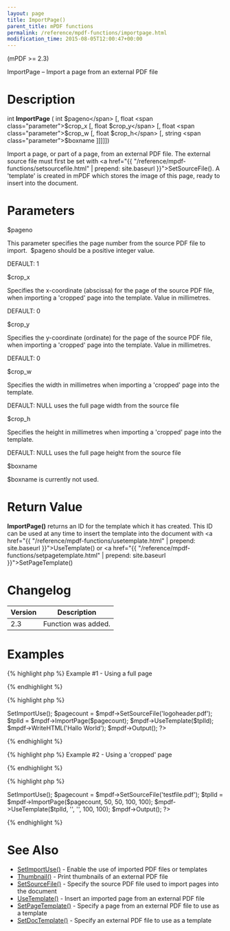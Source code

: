```yaml
---
layout: page
title: ImportPage()
parent_title: mPDF functions
permalink: /reference/mpdf-functions/importpage.html
modification_time: 2015-08-05T12:00:47+00:00
---
```


(mPDF >= 2.3)

ImportPage – Import a page from an external PDF file

# Description

int **ImportPage** ( int <span class="parameter">$pageno</span> [, float <span class="parameter">$crop_x</span> [, float <span class="parameter">$crop_y</span> [, float <span class="parameter">$crop_w</span> [, float <span class="parameter">$crop_h</span> [, string <span class="parameter">$boxname</span> ]]]]])

Import a page, or part of a page, from an external PDF file. The external source file must first be set with <a href="{{ "/reference/mpdf-functions/setsourcefile.html" | prepend: site.baseurl }}">SetSourceFile()</a>. A 'template' is created in mPDF which stores the image of this page, ready to insert into the document.

# Parameters

<span class="parameter">$pageno</span>

This parameter specifies the page number from the source PDF file to import.  <span class="parameter">$pageno</span> should be a positive integer value.

<span class="smallblock">DEFAULT</span>: 1

<span class="parameter">$crop_x</span>

Specifies the x-coordinate (abscissa) for the page of the source PDF file, when importing a 'cropped' page into the template. Value in millimetres.

<span class="smallblock">DEFAULT</span>: 0

<span class="parameter">$crop_y</span>

Specifies the y-coordinate (ordinate) for the page of the source PDF file, when importing a 'cropped' page into the template. Value in millimetres.

<span class="smallblock">DEFAULT</span>: 0

<span class="parameter">$crop_w</span>

Specifies the width in millimetres when importing a 'cropped' page into the template.

<span class="smallblock">DEFAULT</span>: <span class="smallblock">NULL</span> uses the full page width from the source file

<span class="parameter">$crop_h</span>

Specifies the height in millimetres when importing a 'cropped' page into the template.

<span class="smallblock">DEFAULT</span>: <span class="smallblock">NULL</span> uses the full page height from the source file

<span class="parameter">$boxname</span>

<span class="parameter">$boxname</span> is currently not used.

# Return Value

**ImportPage()** returns an ID for the template which it has created. This ID can be used at any time to insert the template into the document with <a href="{{ "/reference/mpdf-functions/usetemplate.html" | prepend: site.baseurl }}">UseTemplate()</a> or <a href="{{ "/reference/mpdf-functions/setpagetemplate.html" | prepend: site.baseurl }}">SetPageTemplate()</a>

# Changelog

<table class="table"> <thead>
<tr> <th>Version</th><th>Description</th> </tr>
</thead> <tbody>
<tr>
<td>2.3</td>
<td>Function was added.</td>
</tr>
</tbody> </table>

# Examples

{% highlight php %}
Example #1 - Using a full page

{% endhighlight %}

{% highlight php %}
<?php

include("// Require composer autoload
require_once __DIR__ . '/vendor/autoload.php';");

$mpdf = new mPDF();

$mpdf->SetImportUse();

$pagecount = $mpdf->SetSourceFile('logoheader.pdf');

$tplId = $mpdf->ImportPage($pagecount);

$mpdf->UseTemplate($tplId);

$mpdf->WriteHTML('Hallo World');

$mpdf->Output();

?>
{% endhighlight %}

{% highlight php %}
Example #2 - Using a 'cropped' page

{% endhighlight %}

{% highlight php %}
<?php

include("// Require composer autoload
require_once __DIR__ . '/vendor/autoload.php';");

$mpdf = new mPDF();

$mpdf->SetImportUse();

$pagecount = $mpdf->SetSourceFile('testfile.pdf');

$tplId = $mpdf->ImportPage($pagecount, 50, 50, 100, 100);

$mpdf->UseTemplate($tplId, '', '', 100, 100);

$mpdf->Output();

?>
{% endhighlight %}

# See Also

<ul>
<li><a href="{{ "/reference/mpdf-functions/setimportuse.html" | prepend: site.baseurl }}">SetImportUse()</a> - Enable the use of imported PDF files or templates</li>
<li><a href="{{ "/reference/mpdf-functions/thumbnail.html" | prepend: site.baseurl }}">Thumbnail()</a> - Print thumbnails of an external PDF file</li>
<li><a href="{{ "/reference/mpdf-functions/setsourcefile.html" | prepend: site.baseurl }}">SetSourceFile()</a> - Specify the source PDF file used to import pages into the document</li>
<li><a href="{{ "/reference/mpdf-functions/usetemplate.html" | prepend: site.baseurl }}">UseTemplate()</a> - Insert an imported page from an external PDF file</li>
<li><a href="{{ "/reference/mpdf-functions/setpagetemplate.html" | prepend: site.baseurl }}">SetPageTemplate()</a> - Specify a page from an external PDF file to use as a template</li>
<li><a href="{{ "/reference/mpdf-functions/setdoctemplate.html" | prepend: site.baseurl }}">SetDocTemplate()</a> - Specify an external PDF file to use as a template</li>
</ul>

